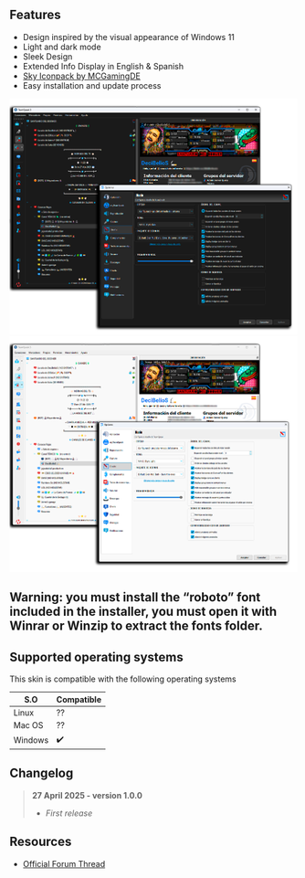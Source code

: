 ## Features

* Design inspired by the visual appearance of Windows 11
* Light and dark mode
* Sleek Design
* Extended Info Display in English & Spanish
* [Sky Iconpack by MCGamingDE](https://www.myteamspeak.com/addons/6af11627-81f3-4ba4-a611-ad6234c96fc4)
* Easy installation and update process


![Win11 Style Dark Preview][2]
![Win11 Style Light Preview][3]
## Warning: you must install the “roboto” font included in the installer, you must open it with Winrar or Winzip to extract the fonts folder.


## Supported operating systems

This skin is compatible with the following operating systems

|        S.O       |     Compatible     |
| ---------------- | ------------------ |
| Linux            | ?? |
| Mac OS           | ?? |
| Windows          | :heavy_check_mark: |


## Changelog
> 
> **27 April 2025 - version 1.0.0**
> 
> - *First release*
> 

Resources
---------
* [Official Forum Thread][10]

[1]: https://teamspeak.com
[2]: docs/preview_dark.png "Win11 Style Dark Preview"
[3]: docs/preview_light.png "Win11 Style Light Preview"
[10]: https://community.teamspeak.com/t/skin-release-win11-style-light-dark-ts3-for-win/59288
